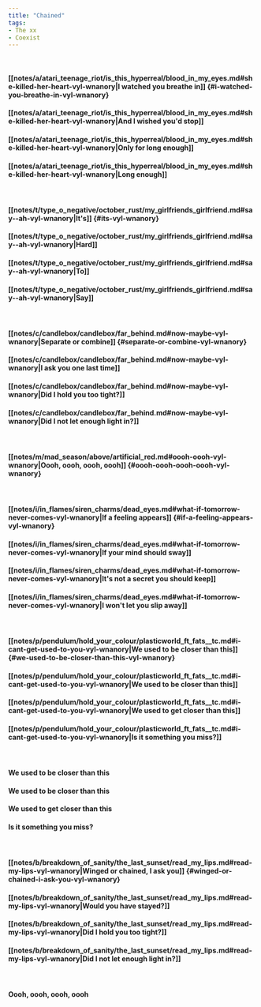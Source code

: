 ```yaml
---
title: "Chained"
tags:
- The xx
- Coexist
---
```

&nbsp;
#### [[notes/a/atari_teenage_riot/is_this_hyperreal/blood_in_my_eyes.md#she-killed-her-heart-vyl-wnanory|I watched you breathe in]] {#i-watched-you-breathe-in-vyl-wnanory}
#### [[notes/a/atari_teenage_riot/is_this_hyperreal/blood_in_my_eyes.md#she-killed-her-heart-vyl-wnanory|And I wished you'd stop]]
#### [[notes/a/atari_teenage_riot/is_this_hyperreal/blood_in_my_eyes.md#she-killed-her-heart-vyl-wnanory|Only for long enough]]
#### [[notes/a/atari_teenage_riot/is_this_hyperreal/blood_in_my_eyes.md#she-killed-her-heart-vyl-wnanory|Long enough]]
&nbsp;
#### [[notes/t/type_o_negative/october_rust/my_girlfriends_girlfriend.md#say--ah-vyl-wnanory|It's]] {#its-vyl-wnanory}
#### [[notes/t/type_o_negative/october_rust/my_girlfriends_girlfriend.md#say--ah-vyl-wnanory|Hard]]
#### [[notes/t/type_o_negative/october_rust/my_girlfriends_girlfriend.md#say--ah-vyl-wnanory|To]]
#### [[notes/t/type_o_negative/october_rust/my_girlfriends_girlfriend.md#say--ah-vyl-wnanory|Say]]
&nbsp;
#### [[notes/c/candlebox/candlebox/far_behind.md#now-maybe-vyl-wnanory|Separate or combine]] {#separate-or-combine-vyl-wnanory}
#### [[notes/c/candlebox/candlebox/far_behind.md#now-maybe-vyl-wnanory|I ask you one last time]]
#### [[notes/c/candlebox/candlebox/far_behind.md#now-maybe-vyl-wnanory|Did I hold you too tight?]]
#### [[notes/c/candlebox/candlebox/far_behind.md#now-maybe-vyl-wnanory|Did I not let enough light in?]]
&nbsp;
#### [[notes/m/mad_season/above/artificial_red.md#oooh-oooh-vyl-wnanory|Oooh, oooh, oooh, oooh]] {#oooh-oooh-oooh-oooh-vyl-wnanory}
&nbsp;
#### [[notes/i/in_flames/siren_charms/dead_eyes.md#what-if-tomorrow-never-comes-vyl-wnanory|If a feeling appears]] {#if-a-feeling-appears-vyl-wnanory}
#### [[notes/i/in_flames/siren_charms/dead_eyes.md#what-if-tomorrow-never-comes-vyl-wnanory|If your mind should sway]]
#### [[notes/i/in_flames/siren_charms/dead_eyes.md#what-if-tomorrow-never-comes-vyl-wnanory|It's not a secret you should keep]]
#### [[notes/i/in_flames/siren_charms/dead_eyes.md#what-if-tomorrow-never-comes-vyl-wnanory|I won't let you slip away]]
&nbsp;
#### [[notes/p/pendulum/hold_your_colour/plasticworld_ft_fats__tc.md#i-cant-get-used-to-you-vyl-wnanory|We used to be closer than this]] {#we-used-to-be-closer-than-this-vyl-wnanory}
#### [[notes/p/pendulum/hold_your_colour/plasticworld_ft_fats__tc.md#i-cant-get-used-to-you-vyl-wnanory|We used to be closer than this]]
#### [[notes/p/pendulum/hold_your_colour/plasticworld_ft_fats__tc.md#i-cant-get-used-to-you-vyl-wnanory|We used to get closer than this]]
#### [[notes/p/pendulum/hold_your_colour/plasticworld_ft_fats__tc.md#i-cant-get-used-to-you-vyl-wnanory|Is it something you miss?]]
&nbsp;
#### We used to be closer than this
#### We used to be closer than this
#### We used to get closer than this
#### Is it something you miss?
&nbsp;
#### [[notes/b/breakdown_of_sanity/the_last_sunset/read_my_lips.md#read-my-lips-vyl-wnanory|Winged or chained, I ask you]] {#winged-or-chained-i-ask-you-vyl-wnanory}
#### [[notes/b/breakdown_of_sanity/the_last_sunset/read_my_lips.md#read-my-lips-vyl-wnanory|Would you have stayed?]]
#### [[notes/b/breakdown_of_sanity/the_last_sunset/read_my_lips.md#read-my-lips-vyl-wnanory|Did I hold you too tight?]]
#### [[notes/b/breakdown_of_sanity/the_last_sunset/read_my_lips.md#read-my-lips-vyl-wnanory|Did I not let enough light in?]]
&nbsp;
#### Oooh, oooh, oooh, oooh
